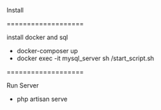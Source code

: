 Install

===================

install docker and sql
 - docker-composer up
 - docker exec -it mysql_server sh /start_script.sh


===================

Run Server
 - php artisan serve
